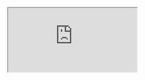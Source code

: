 <iframe src="https://crm.eblasoft.com.tr/?entryPoint=changeLog&exId=6362632594cb80dd7" allowfullscreen></iframe>